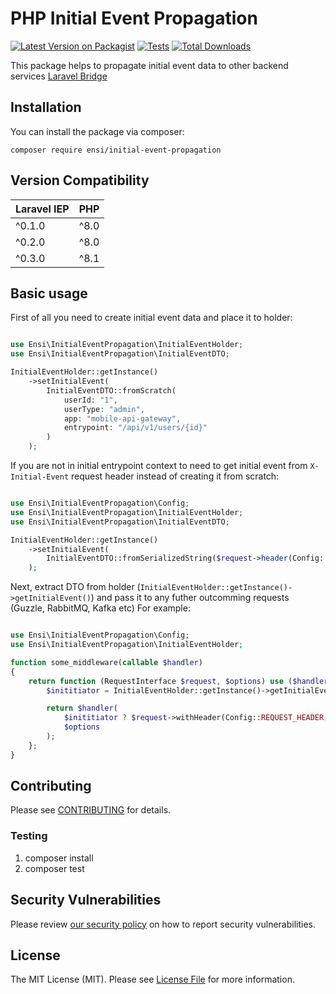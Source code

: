 # PHP Initial Event Propagation

[![Latest Version on Packagist](https://img.shields.io/packagist/v/ensi/initial-event-propagation.svg?style=flat-square)](https://packagist.org/packages/ensi/initial-event-propagation)
[![Tests](https://github.com/ensi-platform/php-initial-event-propagation/actions/workflows/run-tests.yml/badge.svg?branch=master)](https://github.com/ensi-platform/php-initial-event-propagation/actions/workflows/run-tests.yml)
[![Total Downloads](https://img.shields.io/packagist/dt/ensi/initial-event-propagation.svg?style=flat-square)](https://packagist.org/packages/ensi/initial-event-propagation)

This package helps to propagate initial event data to other backend services
[Laravel Bridge](https://github.com/ensi-platform/laravel-initial-event-propagation/)

## Installation

You can install the package via composer:

`composer require ensi/initial-event-propagation`

## Version Compatibility

| Laravel IEP | PHP  |
|-------------|------|
| ^0.1.0      | ^8.0 |
| ^0.2.0      | ^8.0 |
| ^0.3.0      | ^8.1 |

## Basic usage

First of all you need to create initial event data and place it to holder:

```php

use Ensi\InitialEventPropagation\InitialEventHolder;
use Ensi\InitialEventPropagation\InitialEventDTO;

InitialEventHolder::getInstance()
    ->setInitialEvent(
        InitialEventDTO::fromScratch(
            userId: "1",
            userType: "admin",
            app: "mobile-api-gateway",
            entrypoint: "/api/v1/users/{id}"
        )
    );
```

If you are not in initial entrypoint context to need to get initial event from `X-Initial-Event` request header instead of creating it from scratch:

```php

use Ensi\InitialEventPropagation\Config;
use Ensi\InitialEventPropagation\InitialEventHolder;
use Ensi\InitialEventPropagation\InitialEventDTO;

InitialEventHolder::getInstance()
    ->setInitialEvent(
        InitialEventDTO::fromSerializedString($request->header(Config::REQUEST_HEADER))
    );
```

Next, extract DTO from holder (`InitialEventHolder::getInstance()->getInitialEvent()`) and pass it to any futher outcomming requests (Guzzle, RabbitMQ, Kafka etc)
For example:
```php

use Ensi\InitialEventPropagation\Config;
use Ensi\InitialEventPropagation\InitialEventHolder;

function some_middleware(callable $handler)
{
    return function (RequestInterface $request, $options) use ($handler) {
        $inititiator = InitialEventHolder::getInstance()->getInitialEvent();

        return $handler(
            $inititiator ? $request->withHeader(Config::REQUEST_HEADER, $inititiator->serialize()) : $request,
            $options
        );
    };
}
```

## Contributing

Please see [CONTRIBUTING](.github/CONTRIBUTING.md) for details.

### Testing

1. composer install
2. composer test

## Security Vulnerabilities

Please review [our security policy](.github/SECURITY.md) on how to report security vulnerabilities.

## License

The MIT License (MIT). Please see [License File](LICENSE.md) for more information.
